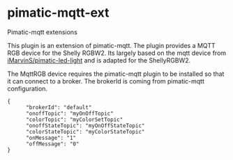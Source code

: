 # pimatic-mqtt-ext
Pimatic-mqtt extensions

This plugin is an extension of pimatic-mqtt. 
The plugin provides a MQTT RGB device for the Shelly RGBW2.
Its largely based on the mqtt device from [iMarvinS/pimatic-led-light](https://github.com/iMarvinS/pimatic-led-light) and is adapted for the ShellyRGBW2.


The MqttRGB device requires the pimatic-mqtt plugin to be installed so that it can connect to a broker. The brokerId is coming from pimatic-mqtt configuration.
```
{
      "brokerId": "default" 
      "onoffTopic": "myOnOffTopic"
      "colorTopic": "myColorSetTopic"
      "onoffStateTopic": "myOnOffStateTopic"
      "colorStateTopic": "myColorStateTopic"
      "onMessage": "1"
      "offMessage": "0"
} 
```